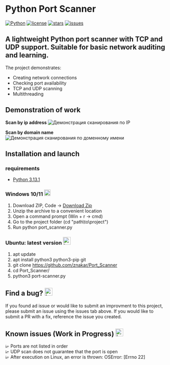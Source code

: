 # Python Port Scanner
[![Python](https://img.shields.io/badge/python-3.13.1-3670A0?style=for_the-badge&logo=python&logoColor=green)](https://www.python.org) 
[![license](https://custom-icon-badges.demolab.com/github/license/znakar/Port_Scanner?logo=law&logoColor=white)](https://github.com/znakar/Port_Scanner/.LICENSE "license MIT")
[![stars](https://custom-icon-badges.demolab.com/github/stars/znakar/Port_Scanner?logo=star&style=flat)](https://github.com/znakar/Port_Scanner/stargazers "stars")
[![issues](https://custom-icon-badges.demolab.com/github/issues-raw/znakar/Port_Scanner?logo=issue)](https://github.com/znakar/Port_Scanner/issues "issues")
## A lightweight Python port scanner with TCP and UDP support. Suitable for basic network auditing and learning.

The project demonstrates:

* Creating network connections
* Checking port availability
* TCP and UDP scanning
* Multithreading

## Demonstration of work

**Scan by ip address**
![Демонстрация сканирования по IP](https://github.com/user-attachments/assets/a1da5160-05e5-4e94-98bc-5f8622a05a59)

**Scan by domain name**
![Демонстрация сканирования по доменному имени](https://github.com/user-attachments/assets/8649a4b5-6b90-4b6d-928f-3cac30b7cf86)


## Installation and launch
### requirements
- [Python 3.13.1](https://www.python.org/downloads/)

### Windows 10/11 <img width="20" height="20" alt="icons8-windows-10-48 (1)" src="https://github.com/user-attachments/assets/cfbbaca1-024c-4d53-b57d-f32455689e4e" /> 

1. Download ZIP, Code → [Download Zip](https://github.com/znakar/Port_Scanner)
2. Unzip the archive to a convenient location
3. Open a command prompt (Win + r → cmd)
4. Go to the project folder (cd "path\to\project")
5. Run python port_scanner.py


### Ubuntu: latest version <img width="24" height="24" alt="icons8-linux-24" src="https://github.com/user-attachments/assets/28b77c38-a02b-475e-a196-fe6c57407954" />
1. apt update
2. apt install python3 python3-pip git
3. git clone https://github.com/znakar/Port_Scanner
4. cd Port_Scanner/
5. python3 port-scanner.py

## Find a bug? <img width="24" height="24" alt="icons8-bug-24 (1)" src="https://github.com/user-attachments/assets/2b26c80d-bcb4-43cf-9df3-01510d9335a4" />




If you found ad issue or would like to submit an improvment to this project, please submit an issue using the issues tab above. If you would like to submit a PR with a fix, reference the issue you created.

## Known issues (Work in Progress) <img width="24" height="24" alt="icons8-in-progress-24" src="https://github.com/user-attachments/assets/2cd3ae99-dbe3-484b-b4c9-0b7dafe9f7e8" />

  <img width="12" height="12" alt="icons8-error-12" src="https://github.com/user-attachments/assets/f8848112-6724-4c10-97b0-69104777eafc" /> Ports are not listed in order \
  <img width="12" height="12" alt="icons8-error-12" src="https://github.com/user-attachments/assets/897aed0a-099c-4155-bd46-732d90a7c621" /> UDP scan does not guarantee that the port is open \
  <img width="12" height="12" alt="icons8-error-12" src="https://github.com/user-attachments/assets/d19599ce-1592-479e-aa2a-b5c4f0603577" /> After execution on Linux, an error is thrown: OSError: [Errno 22]
